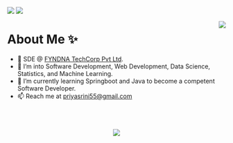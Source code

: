 <!--
**ps4449/ps4449** is a ✨ _special_ ✨ repository because its `README.md` (this file) appears on your GitHub profile.
-->

<p align = "center">

  <a href = "https://www.linkedin.com/in/priyanka-srinivas-/" target = "_blank"><img src = "https://img.shields.io/badge/-ps4449-blue?style=flat-square&logo=Linkedin&logoColor=white&link=https://www.linkedin.com/in/priyanka-srinivas-/" /></a>
<img src = "https://komarev.com/ghpvc/?username=ps4449&color=040336 " />
</p>
<img align="right" src="https://github-readme-streak-stats.herokuapp.com/?user=ps4449&theme=nightowl&border_radius=20" />
<h1>About Me ✨</h1>

- 👋 SDE @ <a href="https://www.fyndna.com/">FYNDNA TechCorp Pvt Ltd</a>.
- 👀 I’m into Software Development, Web Development, Data Science, Statistics, and Machine Learning.
- 🌱 I’m currently learning Springboot and Java to become a competent Software Developer.
- 📫 Reach me at priyasrini55@gmail.com

 <br> <br>
<!-- <p align = "center">
  <img align="center" src="https://github-readme-stats.vercel.app/api/?username=ps4449&theme=nightowl&count_private=true&include_all_commits=true&border_radius=20&show_icons=true&custom_title=%20Priyanka%27s%20GitHub%20Stats%20" width="460" />
</p> -->
<p align = "center">
   <img align="center" src="https://github-readme-stats.vercel.app/api/top-langs/?username=ps4449&theme=nightowl&layout=compact&langs_count=16&border_radius=20&count_private=true&include_all_commits=true&custom_title=%20Most%20Used%20Languages" />
</p>
